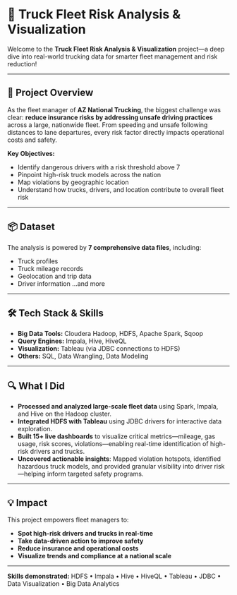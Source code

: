 # 🚚 Truck Fleet Risk Analysis & Visualization

Welcome to the **Truck Fleet Risk Analysis & Visualization** project—a deep dive into real-world trucking data for smarter fleet management and risk reduction!

---

## 🚦 Project Overview

As the fleet manager of **AZ National Trucking**, the biggest challenge was clear: **reduce insurance risks by addressing unsafe driving practices** across a large, nationwide fleet. From speeding and unsafe following distances to lane departures, every risk factor directly impacts operational costs and safety.

**Key Objectives:**

* Identify dangerous drivers with a risk threshold above 7
* Pinpoint high-risk truck models across the nation
* Map violations by geographic location
* Understand how trucks, drivers, and location contribute to overall fleet risk

---

## 📦 Dataset

The analysis is powered by **7 comprehensive data files**, including:

* Truck profiles
* Truck mileage records
* Geolocation and trip data
* Driver information
  ...and more

---

## 🛠️ Tech Stack & Skills

* **Big Data Tools:** Cloudera Hadoop, HDFS, Apache Spark, Sqoop
* **Query Engines:** Impala, Hive, HiveQL
* **Visualization:** Tableau (via JDBC connections to HDFS)
* **Others:** SQL, Data Wrangling, Data Modeling

---

## 🔍 What I Did

* **Processed and analyzed large-scale fleet data** using Spark, Impala, and Hive on the Hadoop cluster.
* **Integrated HDFS with Tableau** using JDBC drivers for interactive data exploration.
* **Built 15+ live dashboards** to visualize critical metrics—mileage, gas usage, risk scores, violations—enabling real-time identification of high-risk drivers and trucks.
* **Uncovered actionable insights**: Mapped violation hotspots, identified hazardous truck models, and provided granular visibility into driver risk—helping inform targeted safety programs.

---

## 💡 Impact

This project empowers fleet managers to:

* **Spot high-risk drivers and trucks in real-time**
* **Take data-driven action to improve safety**
* **Reduce insurance and operational costs**
* **Visualize trends and compliance at a national scale**

---

**Skills demonstrated:**
HDFS • Impala • Hive • HiveQL • Tableau • JDBC • Data Visualization • Big Data Analytics

